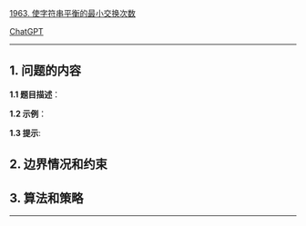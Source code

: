 [1963. 使字符串平衡的最小交换次数](https://leetcode.cn/problems/minimum-number-of-swaps-to-make-the-string-balanced)

[ChatGPT](https://chat.openai.com/g/g-GsMNEr76r-c-master)

---

## 1. 问题的内容
**1.1 题目描述**：

**1.2 示例**：

**1.3 提示**:

## 2. 边界情况和约束


## 3. 算法和策略

---

